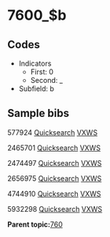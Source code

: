 # 7600\_$b

## Codes

-   Indicators
    -   First: 0
    -   Second: \_
-   Subfield: b

## Sample bibs

577924 [Quicksearch](https://search.library.yale.edu/catalog/577924) [VXWS](http://prodorbis.library.yale.edu:7014/vxws/GetHoldingsService?bibId=577924)

2465701 [Quicksearch](https://search.library.yale.edu/catalog/2465701) [VXWS](http://prodorbis.library.yale.edu:7014/vxws/GetHoldingsService?bibId=2465701)

2474497 [Quicksearch](https://search.library.yale.edu/catalog/2474497) [VXWS](http://prodorbis.library.yale.edu:7014/vxws/GetHoldingsService?bibId=2474497)

2656975 [Quicksearch](https://search.library.yale.edu/catalog/2656975) [VXWS](http://prodorbis.library.yale.edu:7014/vxws/GetHoldingsService?bibId=2656975)

4744910 [Quicksearch](https://search.library.yale.edu/catalog/4744910) [VXWS](http://prodorbis.library.yale.edu:7014/vxws/GetHoldingsService?bibId=4744910)

5932298 [Quicksearch](https://search.library.yale.edu/catalog/5932298) [VXWS](http://prodorbis.library.yale.edu:7014/vxws/GetHoldingsService?bibId=5932298)

**Parent topic:**[760](../../tags/760/760.md)

